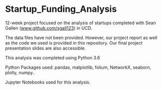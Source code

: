 # Startup_Funding_Analysis

12-week project focused on the analysis of startups completed with Sean Gallen (www.github.com/sgall123) in UCD.

The data files have not been provided. However, our project report as well as the code we used is provided in this repository. Our final project presentation slides are also accessible.

This analysis was completed using Python 3.6

Python Packages used: pandas, matplotlib, folium, NetworkX, seaborn, plotly, numpy..

Jupyter Notebooks used for this analysis.
